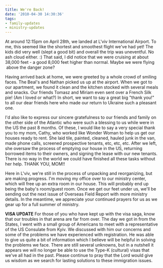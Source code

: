 ```yaml
---
title: We're Back!
date: '2010-04-30 14:30:36'
tags:
- family-updates
- ministry-updates
---
```


At around 12:15pm on April 28th, we landed at L'viv International Airport. To me, this seemed like the shortest and smoothest flight we've had yet! The kids did very well (slept a good bit) and overall the trip was uneventful. No ash cloud either. :) That said, I did notice that we were cruising at about 38,000 feet - a good 8,000 feet higher than normal. Maybe we were flying  above the danger zone?

Having arrived back at home, we were greeted by a whole crowd of smiling faces. The Beal's and Nathan picked us up at the airport. When we got to our apartment, we found it clean and the kitchen stocked with several meals and snacks. Our friends Tomasz and Miriam even sent over a French Silk pie! (Am I loved or what?) In short, we want to say a great big "thank you!" to all our dear friends here who made our return to Ukraine such a pleasant one.

I'd also like to express our sincere gratefulness to our friends and family on the other side of the Atlantic who were such a blessing to us while were in the US the past 8 months. Of these, I would like to say a very special thank you to my mom, Cathy, who worked like Wonder Woman to help us get our houses ready to rent. She laid tile, painted, cleaned, hauled junk in the van, made phone calls, screened prospective tenants, etc, etc, etc. After we left, she oversaw the process of emptying our house in the US, returning borrowed items to their owners, and signing the lease with our new tenants. There is no way in the world we could have finished all these tasks without her help. THANK YOU, MOM!!

Here in L'viv, we're still in the process of unpacking and reorganizing, but are making progress. I'm moving my office over to our ministry center, which will free up an extra room in our house. This will probably end up being the baby's room/guest room. Once we get our feet under us, we'll be sending out the next issue of Overseas Field Report with more ministry details. In the meantime, we appreciate your continued prayers for us as we gear up for a full summer of ministry.

<strong>VISA UPDATE</strong>
For those of you who have kept up with the visa saga, know that our troubles in that arena are far from over. The day we got in from the States, I went with a small group of Americans to meet with a representative of the US Consulate from Kyiv. We discussed with him our concerns and some of the problems we have experienced with registration. He was able to give us quite a bit of information which I believe will be helpful in solving the problems we face. There are still several unknowns, but in a nutshell it appears we will no longer be able to use the Type-K (cultural) visas that we've all had in the past. Please continue to pray that the Lord would give us wisdom as we search for lasting solutions to these immigration issues.
